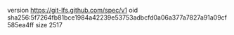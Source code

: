 version https://git-lfs.github.com/spec/v1
oid sha256:5f7264fb81bce1984a42239e53753adbcfd0a06a377a7827a91a09cf585ea4ff
size 2517
